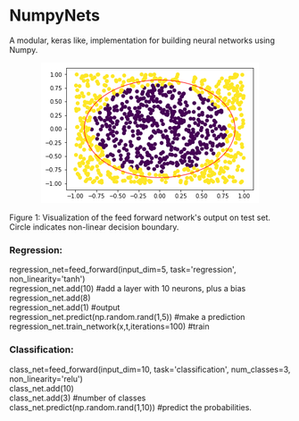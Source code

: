# NumpyNets

A modular, keras like, implementation for building neural networks using Numpy. 


<p align="center">
    
  <img src="/images/test_set_output.png" alt="Visualisation"/>  
    
</p>
Figure 1: Visualization of the feed forward network's output on test set. Circle indicates non-linear decision boundary.


### Regression: 

regression_net=feed_forward(input_dim=5, task='regression', non_linearity='tanh')                  
regression_net.add(10)  #add a layer with 10 neurons, plus a bias  
regression_net.add(8)  
regression_net.add(1)  #output  
regression_net.predict(np.random.rand(1,5))   #make a prediction  
regression_net.train_network(x,t,iterations=100)   #train  

### Classification:

class_net=feed_forward(input_dim=10, task='classification', num_classes=3, non_linearity='relu')        
class_net.add(10)   
class_net.add(3) #number of classes  
class_net.predict(np.random.rand(1,10)) #predict the probabilities.  


